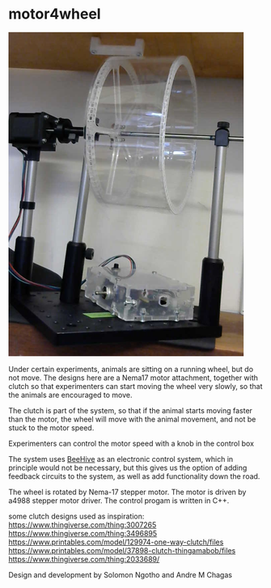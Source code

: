 # motor4wheel
 

 ![](https://github.com/Sussex-Neuroscience/motor4wheel/blob/main/Motor4wheel.PNG)

 Under certain experiments, animals are sitting on a running wheel, but do not move.
 The designs here are a Nema17 motor attachment, together with clutch so that experimenters
 can start moving the wheel very slowly, so that the animals are encouraged to move.
 
 The clutch is part of the system, so that if the animal starts moving faster than 
 the motor, the wheel will move with the animal movement, and not be stuck to the 
 motor speed.
 
 Experimenters can control the motor speed with a knob in the control box

 The system uses [BeeHive](https://beehive-org.github.io/) as an electronic control system, which in principle would
 not be necessary, but this gives us the option of adding feedback circuits to the 
 system, as well as add functionality down the road. 
 
 
 The wheel is rotated by Nema-17 stepper motor. 
 The motor is driven by a4988 stepper motor driver.
 The control progam is written in C++.



 some clutch designs used as inspiration:
 https://www.thingiverse.com/thing:3007265
 https://www.thingiverse.com/thing:3496895
 https://www.printables.com/model/129974-one-way-clutch/files
 https://www.printables.com/model/37898-clutch-thingamabob/files
 https://www.thingiverse.com/thing:2033689/

 Design and development by Solomon Ngotho and Andre M Chagas
